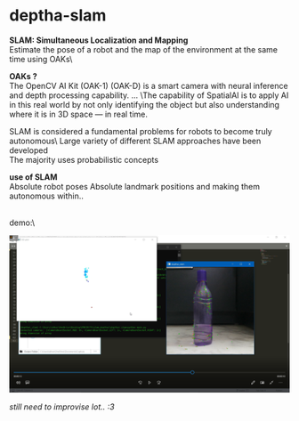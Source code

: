 # deptha-slam

**SLAM: Simultaneous Localization and Mapping**\
Estimate the pose of a robot and the map of the environment at the same time using OAKs\

**OAKs ?**\
The OpenCV AI Kit (OAK-1) (OAK-D) is a smart camera with neural inference and depth processing capability. ... \The capability of SpatialAI is to apply AI in this real world by not only identifying the object but also understanding where it is in 3D space — in real time.

SLAM is considered a fundamental problems for robots to become truly autonomous\ Large variety of different SLAM approaches have been developed\
The majority uses probabilistic concepts


**use of SLAM**\
Absolute robot poses
Absolute landmark positions 
and making them autonomous within..


\
demo:\

 ![Alt text](demo.png) 
 
 
 
 
 
 
 
 *still need to improvise lot.. :3*
